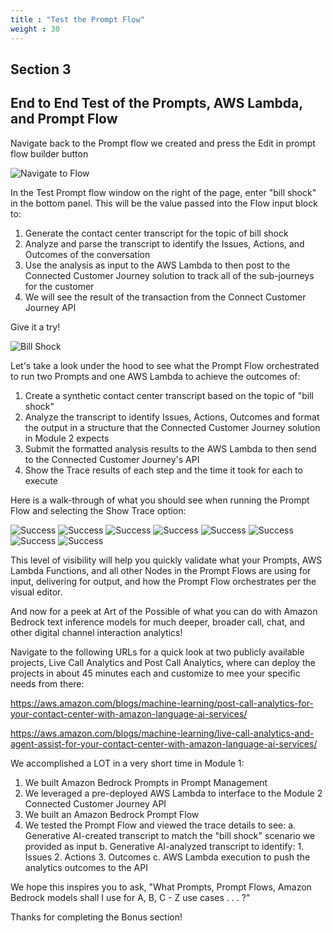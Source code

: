 ```yaml
---
title : "Test the Prompt Flow"
weight : 30
---
```


## Section 3
## End to End Test of the Prompts, AWS Lambda, and Prompt Flow

Navigate back to the Prompt flow we created and press the Edit in prompt flow builder button

![Navigate to Flow](/static/Module1Images/NavagateToFlowEdit.png)

In the Test Prompt flow window on the right of the page, enter "bill shock" in the bottom panel.  This will be the value passed into the Flow input block to:

1.  Generate the contact center transcript for the topic of bill shock
2.  Analyze and parse the transcript to identify the Issues, Actions, and Outcomes of the conversation
3.  Use the analysis as input to the AWS Lambda to then post to the Connected Customer Journey solution to track all of the sub-journeys for the customer
4.  We will see the result of the transaction from the Connect Customer Journey API

Give it a try!

![Bill Shock](/static/Module1Images/TestPromptInputA.png)

Let's take a look under the hood to see what the Prompt Flow orchestrated to run two Prompts and one AWS Lambda to achieve the outcomes of:

1.  Create a synthetic contact center transcript based on the topic of "bill shock"
2.  Analyze the transcript to identify Issues, Actions, Outcomes and format the output in a structure that the Connected Customer Journey solution in Module 2 expects
3.  Submit the formatted analysis results to the AWS Lambda to then send to the Connected Customer Journey's API
4.  Show the Trace results of each step and the time it took for each to execute

Here is a walk-through of what you should see when running the Prompt Flow and selecting the Show Trace option:

![Success](/static/Module1Images/Trace1.png)
![Success](/static/Module1Images/Trace2.png)
![Success](/static/Module1Images/Trace3.png)
![Success](/static/Module1Images/Trace4.png)
![Success](/static/Module1Images/Trace5.png)
![Success](/static/Module1Images/Trace6.png)
![Success](/static/Module1Images/Trace7.png)
![Success](/static/Module1Images/Trace8.png)

This level of visibility will help you quickly validate what your Prompts, AWS Lambda Functions, and all other Nodes in the Prompt Flows are using for input, delivering for output, and how the Prompt Flow orchestrates per the visual editor.

And now for a peek at Art of the Possible of what you can do with Amazon Bedrock text inference models for much deeper, broader call, chat, and other digital channel interaction analytics!

Navigate to the following URLs for a quick look at two publicly available projects, Live Call Analytics and Post Call Analytics, where can deploy the projects in about 45 minutes each and customize to mee your specific needs from there:

https://aws.amazon.com/blogs/machine-learning/post-call-analytics-for-your-contact-center-with-amazon-language-ai-services/

https://aws.amazon.com/blogs/machine-learning/live-call-analytics-and-agent-assist-for-your-contact-center-with-amazon-language-ai-services/

We accomplished a LOT in a very short time in Module 1:

1. We built Amazon Bedrock Prompts in Prompt Management
2. We leveraged a pre-deployed AWS Lambda to interface to the Module 2 Connected Customer Journey API
3. We built an Amazon Bedrock Prompt Flow
4. We tested the Prompt Flow and viewed the trace details to see:
    a. Generative AI-created transcript to match the "bill shock" scenario we provided as input
    b. Generative AI-analyzed transcript to identify:
        1. Issues
        2. Actions
        3. Outcomes
    c. AWS Lambda execution to push the analytics outcomes to the API

We hope this inspires you to ask, "What Prompts, Prompt Flows, Amazon Bedrock models shall I use for A, B, C - Z use cases . . . ?" 

Thanks for completing the Bonus section!